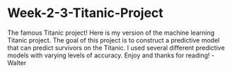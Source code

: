 # Week-2-3-Titanic-Project

The famous Titanic project! Here is my version of the machine learning Titanic project. The goal of this project is to construct a predictive model that can predict survivors
on the Titanic. I used several different predictive models with varying levels of accuracy. Enjoy and thanks for reading! -Walter
